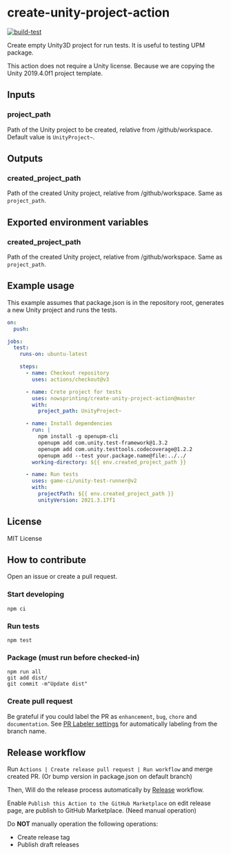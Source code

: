 # create-unity-project-action

[![build-test](https://github.com/nowsprinting/create-unity-project-action/actions/workflows/test.yml/badge.svg)](https://github.com/nowsprinting/create-unity-project-action/actions/workflows/test.yml)


Create empty Unity3D project for run tests.
It is useful to testing UPM package.

This action does not require a Unity license. Because we are copying the Unity 2019.4.0f1 project template.


## Inputs

### project_path

Path of the Unity project to be created, relative from /github/workspace.
Default value is `UnityProject~`.


## Outputs

### created_project_path

Path of the created Unity project, relative from /github/workspace.
Same as `project_path`.


## Exported environment variables

### created_project_path

Path of the created Unity project, relative from /github/workspace.
Same as `project_path`.


## Example usage

This example assumes that package.json is in the repository root, generates a new Unity project and runs the tests.

```yaml
on:
  push:

jobs:
  test:
    runs-on: ubuntu-latest

    steps:
      - name: Checkout repository
        uses: actions/checkout@v3

      - name: Crete project for tests
        uses: nowsprinting/create-unity-project-action@master
        with:
          project_path: UnityProject~

      - name: Install dependencies
        run: |
          npm install -g openupm-cli
          openupm add com.unity.test-framework@1.3.2
          openupm add com.unity.testtools.codecoverage@1.2.2
          openupm add --test your.package.name@file:../../
        working-directory: ${{ env.created_project_path }}

      - name: Run tests
        uses: game-ci/unity-test-runner@v2
        with:
          projectPath: ${{ env.created_project_path }}
          unityVersion: 2021.3.17f1
```


## License

MIT License


## How to contribute

Open an issue or create a pull request.

### Start developing

```shell
npm ci
```

### Run tests

```shell
npm test
```

### Package (must run before checked-in)

```shell
npm run all
git add dist/
git commit -m"Update dist"
```

### Create pull request

Be grateful if you could label the PR as `enhancement`, `bug`, `chore` and `documentation`. See [PR Labeler settings](.github/pr-labeler.yml) for automatically labeling from the branch name.


## Release workflow

Run `Actions | Create release pull request | Run workflow` and merge created PR.
(Or bump version in package.json on default branch)

Then, Will do the release process automatically by [Release](.github/workflows/release.yml) workflow.

Enable `Publish this Action to the GitHub Marketplace` on edit release page, are publish to GitHub Marketplace.
(Need manual operation)

Do **NOT** manually operation the following operations:

- Create release tag
- Publish draft releases
